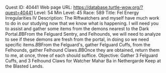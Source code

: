 Quest ID: 40441
Web page URL: https://database.turtle-wow.org/?quest=40441
Level: 54
Min Level: 45
Race: 589
Title: Fel Energy Irregularities IV
Description: The Riftwatchers and myself have much work to do in our studying now that we know what is happening. I will need you to assist and gather some items from the demons nearest to the Dark Portal.$B$BFrom the Felguard Sentry, and Felhounds, we will need to analyze to see if these demons are fresh from the portal, in doing so we need specific items.$B$BFrom the Felguard's, gather Felguard Cuffs, from the Felhounds, gather Felhound Claws.$B$BOnce they are obtained, return them to me, at once, three of each should suffice.
Objective: Gather 3 Felguard Cuffs, and 3 Felhound Claws for Watcher Mahar Ba in Nethergarde Keep at the Blasted Lands.
